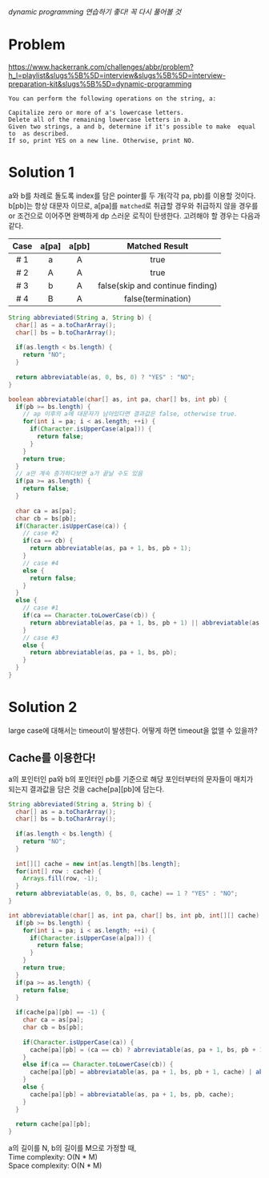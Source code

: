 _dynamic programming 연습하기 좋다! 꼭 다시 풀어볼 것_

# Problem
https://www.hackerrank.com/challenges/abbr/problem?h_l=playlist&slugs%5B%5D=interview&slugs%5B%5D=interview-preparation-kit&slugs%5B%5D=dynamic-programming
```
You can perform the following operations on the string, a:

Capitalize zero or more of a's lowercase letters.
Delete all of the remaining lowercase letters in a.
Given two strings, a and b, determine if it's possible to make  equal to  as described. 
If so, print YES on a new line. Otherwise, print NO.
```

# Solution 1

a와 b를 차례로 돌도록 index를 담은 pointer를 두 개(각각 pa, pb)를 이용할 것이다.
b[pb]는 항상 대문자 이므로, a[pa]를 `matched`로 취급할 경우와 취급하지 않을 경우를 or 조건으로 이어주면 완벽하게 dp 스러운 로직이 탄생한다.
고려해야 할 경우는 다음과 같다.

| Case | a[pa] | a[pb] | Matched Result |
|:----:|:-----:|:-----:|:------:|
| # 1  |  a    |   A   | true || false |
| # 2  |  A    |   A   | true |
| # 3  |  b    |   A   | false(skip and continue finding) |
| # 4  |  B    |   A   | false(termination) |

```java
String abbreviated(String a, String b) {
  char[] as = a.toCharArray();
  char[] bs = b.toCharArray();
  
  if(as.length < bs.length) {
    return "NO";
  }
  
  return abbreviatable(as, 0, bs, 0) ? "YES" : "NO";
}

boolean abbreviatable(char[] as, int pa, char[] bs, int pb) {
  if(pb >= bs.length) {
    // ap 이후의 a에 대문자가 남아있다면 결과값은 false, otherwise true.
    for(int i = pa; i < as.length; ++i) {
      if(Character.isUpperCase(a[pa])) {
        return false;
      }
    }
    return true;
  }
  // a만 계속 증가하다보면 a가 끝날 수도 있음
  if(pa >= as.length) {
    return false;
  }
  
  char ca = as[pa];
  char cb = bs[pb];
  if(Character.isUpperCase(ca)) {
    // case #2
    if(ca == cb) {
      return abbreviatable(as, pa + 1, bs, pb + 1);
    }
    // case #4
    else {
      return false;
    }
  }
  else {
    // case #1
    if(ca == Character.toLowerCase(cb)) {
      return abbreviatable(as, pa + 1, bs, pb + 1) || abbreviatable(as, pa + 1, bs, pb);
    }
    // case #3
    else {
      return abbreviatable(as, pa + 1, bs, pb);
    }
  }
}
```

# Solution 2
large case에 대해서는 timeout이 발생한다.
어떻게 하면 timeout을 없앨 수 있을까?

## Cache를 이용한다!
a의 포인터인 pa와 b의 포인터인 pb를 기준으로 해당 포인터부터의 문자들이 매치가 되는지 결과값을 담은 것을 cache[pa][pb]에 담는다.

```java
String abbreviated(String a, String b) {
  char[] as = a.toCharArray();
  char[] bs = b.toCharArray();
  
  if(as.length < bs.length) {
    return "NO";
  }
  
  int[][] cache = new int[as.length][bs.length];
  for(int[] row : cache) {
    Arrays.fill(row, -1);
  }
  return abbreviatable(as, 0, bs, 0, cache) == 1 ? "YES" : "NO";
}

int abbreviatable(char[] as, int pa, char[] bs, int pb, int[][] cache) {
  if(pb >= bs.length) {
    for(int i = pa; i < as.length; ++i) {
      if(Character.isUpperCase(a[pa])) {
        return false;
      }
    }
    return true;
  }
  if(pa >= as.length) {
    return false;
  }
  
  if(cache[pa][pb] == -1) {
    char ca = as[pa];
    char cb = bs[pb];
    
    if(Character.isUpperCase(ca)) {
      cache[pa][pb] = (ca == cb) ? abrreviatable(as, pa + 1, bs, pb + 1, cache) : 0;
    } 
    else if(ca == Character.toLowerCase(cb)) {
      cache[pa][pb] = abbreviatable(as, pa + 1, bs, pb + 1, cache) | abbreviatable(as, pa + 1, bs, pb, cache);
    }
    else {
      cache[pa][pb] = abbreviatable(as, pa + 1, bs, pb, cache);
    }
  }
  
  return cache[pa][pb];
}
```
a의 길이를 N, b의 길이를 M으로 가정할 때,<br/>
Time complexity: O(N * M)<br/>
Space complexity: O(N * M)
